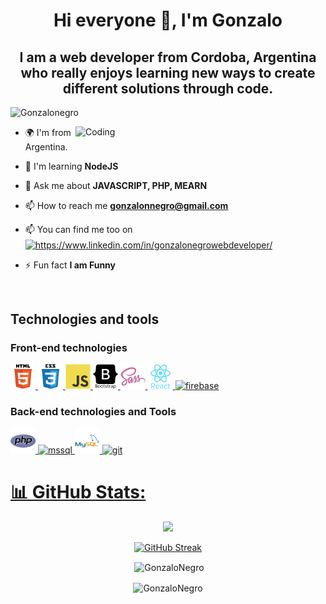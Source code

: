 <h1 align="center">Hi everyone 👋, I'm Gonzalo</h1>
<h2 align="center">I am a web developer from Cordoba, Argentina who really enjoys learning new ways to create different solutions through code.</h2>

<p align="left"><img src="https://komarev.com/ghpvc/?username=Gonzalonegro&label=Profile%20views&color=0e75b6&style=flat" alt="Gonzalonegro" /> </p>

<img align="right" alt="Coding" width="400" src="https://miro.medium.com/max/1360/1*IRGHmiGsa16stedQvIaZfw.gif">

- 🌍 I'm from Argentina.

- 🧠  I'm learning **NodeJS**

- 💬 Ask me about **JAVASCRIPT, PHP, MEARN**

- 📫 How to reach me **gonzalonnegro@gmail.com**

- 📫 You can find me too on <a href="https://www.linkedin.com/in/gonzalonegrowebdeveloper" target="blank"><img align="center" src="https://raw.githubusercontent.com/rahuldkjain/github-profile-readme-generator/master/src/images/icons/Social/linked-in-alt.svg" alt="https://www.linkedin.com/in/gonzalonegrowebdeveloper/" height="30" width="40" /></a>

- ⚡ Fun fact **I am Funny**
<br>

## Technologies and tools

### Front-end technologies
<div>
  <a href="https://www.w3.org/html/" target="_blank" rel="noreferrer"> <img src="https://raw.githubusercontent.com/devicons/devicon/master/icons/html5/html5-original-wordmark.svg" alt="html5" width="40" height="40"/> </a>
  <a href="https://www.w3schools.com/css/" target="_blank" rel="noreferrer"> <img src="https://raw.githubusercontent.com/devicons/devicon/master/icons/css3/css3-original-wordmark.svg" alt="css3" width="40" height="40"/> </a>
  <a href="https://developer.mozilla.org/en-US/docs/Web/JavaScript" target="_blank" rel="noreferrer"> <img src="https://raw.githubusercontent.com/devicons/devicon/master/icons/javascript/javascript-original.svg" alt="javascript" width="40" height="40"/> </a>
  <a href="https://getbootstrap.com" target="_blank" rel="noreferrer"> <img src="https://raw.githubusercontent.com/devicons/devicon/master/icons/bootstrap/bootstrap-plain-wordmark.svg" alt="bootstrap" width="40" height="40"/> </a>
  <a href="https://sass-lang.com" target="_blank" rel="noreferrer"> <img src="https://raw.githubusercontent.com/devicons/devicon/master/icons/sass/sass-original.svg" alt="sass" width="40" height="40"/> </a>
  <a href="https://reactjs.org/" target="_blank" rel="noreferrer"> <img src="https://raw.githubusercontent.com/devicons/devicon/master/icons/react/react-original-wordmark.svg" alt="react" width="40" height="40"/> </a>
  <a href="https://firebase.google.com/" target="_blank" rel="noreferrer"> <img src="https://www.vectorlogo.zone/logos/firebase/firebase-icon.svg" alt="firebase" width="40" height="40"/> </a>
</div>

### Back-end technologies and Tools
<div>
  <a href="https://www.php.net" target="_blank" rel="noreferrer"> <img src="https://raw.githubusercontent.com/devicons/devicon/master/icons/php/php-original.svg" alt="php" width="40" height="40"/> </a>
  <a href="https://www.microsoft.com/en-us/sql-server" target="_blank" rel="noreferrer"> <img src="https://www.svgrepo.com/show/303229/microsoft-sql-server-logo.svg" alt="mssql" width="40" height="40"/> </a>
<a href="https://www.mysql.com/" target="_blank" rel="noreferrer"> <img src="https://raw.githubusercontent.com/devicons/devicon/master/icons/mysql/mysql-original-wordmark.svg" alt="mysql" width="40" height="40"/> </a>
  <a href="https://git-scm.com/" target="_blank" rel="noreferrer"> <img src="https://www.vectorlogo.zone/logos/git-scm/git-scm-icon.svg" alt="git" width="40" height="40"/>
</div>

# 📊 GitHub Stats:
<div align="center">

![](http://github-profile-summary-cards.vercel.app/api/cards/profile-details?username=GonzaloNegro&theme=gruvbox)
  
 [![GitHub Streak](https://github-readme-streak-stats.herokuapp.com?user=GonzaloNegro&theme=dark&hide_border=true&border_radius=4&mode=weekly)](https://git.io/streak-stats)
  
<p>&nbsp;<img align="center" src="https://github-readme-stats-git-masterrstaa-rickstaa.vercel.app/api?username=GonzaloNegro&show_icons=true&locale=en&theme=gruvbox" alt="GonzaloNegro" /></p>
  
<p><img align="center" src="https://github-readme-stats-git-masterrstaa-rickstaa.vercel.app/api/top-langs?username=GonzaloNegro&show_icons=true&locale=en&layout=compact&theme=gruvbox" alt="GonzaloNegro" /></p>

</div>
